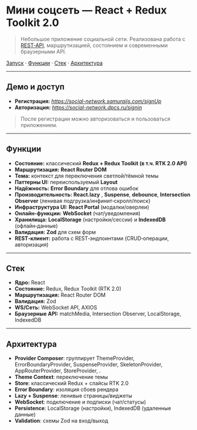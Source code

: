 # Мини соцсеть — React + Redux Toolkit 2.0

> Небольшое приложение социальной сети. Реализована работа
> с [REST‑API](https://docs.google.com/document/d/1ZSXmTzkgq_Kj1VbWuq8fTv_DPD95GFDvPZgqFeIYGoM/edit?tab=t.0),
> маршрутизацией, состоянием и современными браузерными API.

<p align="left">
  <a href="#%D0%B7%D0%B0%D0%BF%D1%83%D1%81%D0%BA-%D0%BB%D0%BE%D0%BA%D0%B0%D0%BB%D1%8C%D0%BD%D0%BE">Запуск</a> ·
  <a href="#%D1%84%D1%83%D0%BD%D0%BA%D1%86%D0%B8%D0%B8">Функции</a> ·
  <a href="#%D1%81%D1%82%D0%B5%D0%BA">Стек</a> ·
  <a href="#%D0%B0%D1%80%D1%85%D0%B8%D1%82%D0%B5%D0%BA%D1%82%D1%83%D1%80%D0%B0">Архитектура</a>
</p>

---

## Демо и доступ

* **Регистрация:** *https://social-network.samuraijs.com/signUp*
* **Авторизация:** *https://social-network.dpcs.ru/signin*

> После регистрации можно авторизоваться и пользоваться приложением.

---

## Функции

* **Состояние:** классический **Redux + Redux Toolkit (в т.ч. RTK 2.0 API)**
* **Маршрутизация:** **React Router DOM**
* **Тема:** контекст для переключения светлой/тёмной темы
* **Паттерны UI:** переиспользуемый **Layout**
* **Надёжность:** **Error Boundary** для отлова ошибок
* **Производительность:** **React.lazy** , **Suspense**, **debounce**, **Intersection Observer** (ленивая
  подгрузка/инфинит‑скролл/поиск)
* **Инфраструктура UI:** **React Portal** (модалки/оверлеи)
* **Онлайн‑функции:** **WebSocket** (чат/уведомления)
* **Хранилища:** **LocalStorage** (настройки/сессии) и **IndexedDB** (офлайн‑данные)
* **Валидация:** **Zod** для схем форм
* **REST‑клиент:** работа с REST‑эндпоинтами (CRUD‑операции, авторизация)

---

## Стек

* **Ядро:** React
* **Состояние:** Redux, Redux Toolkit (RTK 2.0)
* **Маршрутизация:** React Router DOM
* **Валидация:** Zod
* **WS/Сеть:** WebSocket API, AXIOS
* **Браузерные API:** matchMedia, Intersection Observer, LocalStorage, IndexedDB

---

## Архитектура

* **Provider Composer**: группирует ThemeProvider, ErrorBoundaryProvider, SuspenseProvider, SkeletonProvider,
  AppRouterProvider, StoreProvider, .
* **Theme Context**: переключение темы
* **Store**: классический Redux + слайсы RTK 2.0
* **Error Boundary**: изоляция сбоев рендера
* **Lazy + Suspense**: ленивые страницы/виджеты
* **WebSocket**: подключение и подписки (чат/статусы)
* **Persistence**: LocalStorage (настройки), IndexedDB (удаленные данные)
* **Validation**: схемы Zod на вход/выход
